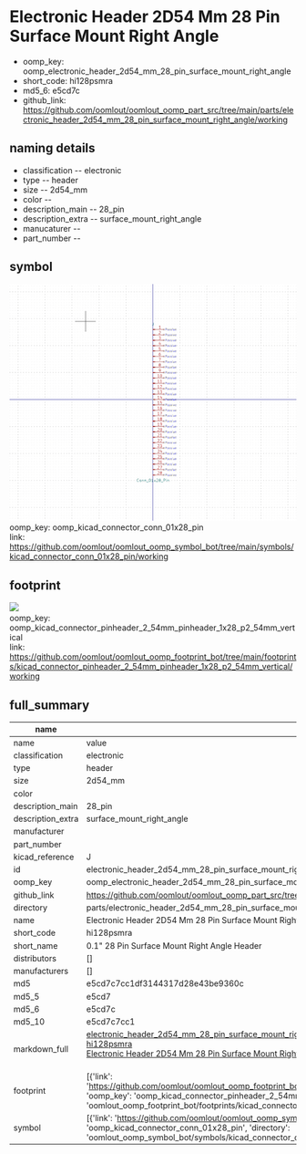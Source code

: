 # Electronic Header 2D54 Mm 28 Pin Surface Mount Right Angle

  
* oomp_key: oomp_electronic_header_2d54_mm_28_pin_surface_mount_right_angle 
* short_code: hi128psmra
* md5_6: e5cd7c  
* github_link: https://github.com/oomlout/oomlout_oomp_part_src/tree/main/parts/electronic_header_2d54_mm_28_pin_surface_mount_right_angle/working  
## naming details
* classification -- electronic
* type -- header
* size -- 2d54_mm
* color -- 
* description_main -- 28_pin
* description_extra -- surface_mount_right_angle
* manucaturer -- 
* part_number -- 



## symbol

![](symbol/0/working/working_600.png)  
oomp_key: oomp_kicad_connector_conn_01x28_pin  
link: https://github.com/oomlout/oomlout_oomp_symbol_bot/tree/main/symbols/kicad_connector_conn_01x28_pin/working  

## footprint

![](footprint/0/working/working_600.png)  
oomp_key: oomp_kicad_connector_pinheader_2_54mm_pinheader_1x28_p2_54mm_vertical  
link: https://github.com/oomlout/oomlout_oomp_footprint_bot/tree/main/footprints/kicad_connector_pinheader_2_54mm_pinheader_1x28_p2_54mm_vertical/working  

## full_summary
| name | value | 
| --- | --- | 
| name | value | 
| classification | electronic | 
| type | header | 
| size | 2d54_mm | 
| color |  | 
| description_main | 28_pin | 
| description_extra | surface_mount_right_angle | 
| manufacturer |  | 
| part_number |  | 
| kicad_reference | J | 
| id | electronic_header_2d54_mm_28_pin_surface_mount_right_angle | 
| oomp_key | oomp_electronic_header_2d54_mm_28_pin_surface_mount_right_angle | 
| github_link | https://github.com/oomlout/oomlout_oomp_part_src/tree/main/parts/electronic_header_2d54_mm_28_pin_surface_mount_right_angle/working | 
| directory | parts/electronic_header_2d54_mm_28_pin_surface_mount_right_angle | 
| name | Electronic Header 2D54 Mm 28 Pin Surface Mount Right Angle | 
| short_code | hi128psmra | 
| short_name | 0.1" 28 Pin Surface Mount Right Angle Header | 
| distributors | [] | 
| manufacturers | [] | 
| md5 | e5cd7c7cc1df3144317d28e43be9360c | 
| md5_5 | e5cd7 | 
| md5_6 | e5cd7c | 
| md5_10 | e5cd7c7cc1 | 
| markdown_full | [electronic_header_2d54_mm_28_pin_surface_mount_right_angle](https://github.com/oomlout/oomlout_oomp_part_src/tree/main/parts/electronic_header_2d54_mm_28_pin_surface_mount_right_angle/working)<br>[hi128psmra](https://github.com/oomlout/oomlout_oomp_part_src/tree/main/parts/electronic_header_2d54_mm_28_pin_surface_mount_right_angle/working)<br>[Electronic Header 2D54 Mm 28 Pin Surface Mount Right Angle](https://github.com/oomlout/oomlout_oomp_part_src/tree/main/parts/electronic_header_2d54_mm_28_pin_surface_mount_right_angle/working)<br><br> | 
| footprint | [{'link': 'https://github.com/oomlout/oomlout_oomp_footprint_bot/tree/main/foootprntss/kicad_connector_pinheader_2_54mm_pinheader_1x28_p2_54mm_vertical', 'oomp_key': 'oomp_kicad_connector_pinheader_2_54mm_pinheader_1x28_p2_54mm_vertical', 'directory': 'oomlout_oomp_footprint_bot/footprints/kicad_connector_pinheader_2_54mm_pinheader_1x28_p2_54mm_vertical//working/working.kicad_mod'}] | 
| symbol | [{'link': 'https://github.com/oomlout/oomlout_oomp_symbol_bot/tree/main/symbols/kicad_connector_conn_01x28_pin', 'oomp_key': 'oomp_kicad_connector_conn_01x28_pin', 'directory': 'oomlout_oomp_symbol_bot/symbols/kicad_connector_conn_01x28_pin//working/working.kicad_sym'}] | 
